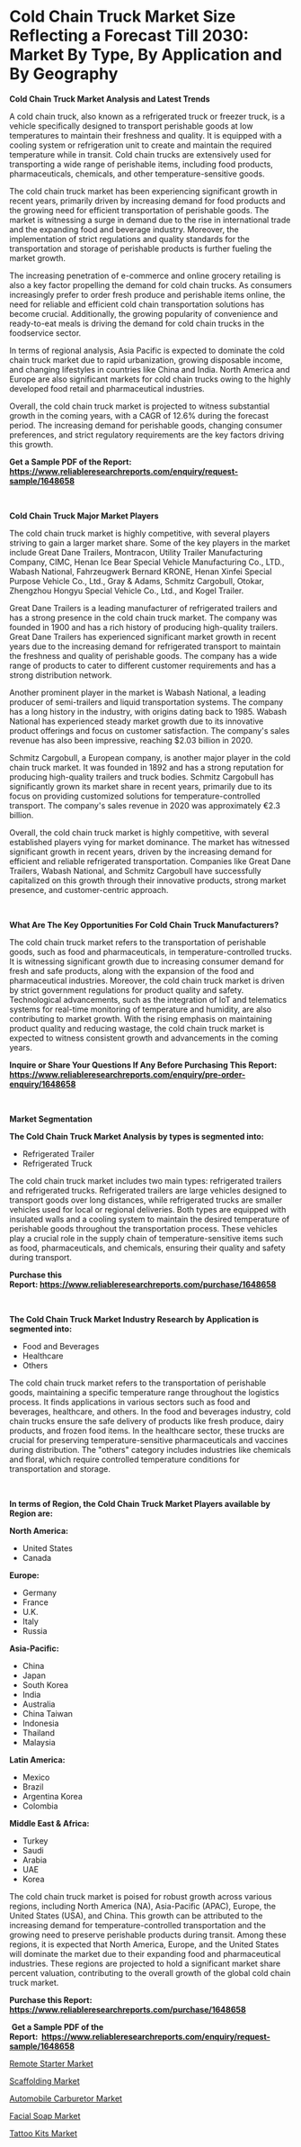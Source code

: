 <p><h1>Cold Chain Truck Market Size Reflecting a Forecast Till 2030: Market By Type, By Application and By Geography</h1></p><p><strong>Cold Chain Truck Market Analysis and Latest Trends</strong></p>
<p><p>A cold chain truck, also known as a refrigerated truck or freezer truck, is a vehicle specifically designed to transport perishable goods at low temperatures to maintain their freshness and quality. It is equipped with a cooling system or refrigeration unit to create and maintain the required temperature while in transit. Cold chain trucks are extensively used for transporting a wide range of perishable items, including food products, pharmaceuticals, chemicals, and other temperature-sensitive goods.</p><p>The cold chain truck market has been experiencing significant growth in recent years, primarily driven by increasing demand for food products and the growing need for efficient transportation of perishable goods. The market is witnessing a surge in demand due to the rise in international trade and the expanding food and beverage industry. Moreover, the implementation of strict regulations and quality standards for the transportation and storage of perishable products is further fueling the market growth.</p><p>The increasing penetration of e-commerce and online grocery retailing is also a key factor propelling the demand for cold chain trucks. As consumers increasingly prefer to order fresh produce and perishable items online, the need for reliable and efficient cold chain transportation solutions has become crucial. Additionally, the growing popularity of convenience and ready-to-eat meals is driving the demand for cold chain trucks in the foodservice sector.</p><p>In terms of regional analysis, Asia Pacific is expected to dominate the cold chain truck market due to rapid urbanization, growing disposable income, and changing lifestyles in countries like China and India. North America and Europe are also significant markets for cold chain trucks owing to the highly developed food retail and pharmaceutical industries.</p><p>Overall, the cold chain truck market is projected to witness substantial growth in the coming years, with a CAGR of 12.6% during the forecast period. The increasing demand for perishable goods, changing consumer preferences, and strict regulatory requirements are the key factors driving this growth.</p></p>
<p><strong>Get a Sample PDF of the Report:&nbsp; <a href="https://www.reliableresearchreports.com/enquiry/request-sample/1648658">https://www.reliableresearchreports.com/enquiry/request-sample/1648658</a></strong></p>
<p>&nbsp;</p>
<p><strong>Cold Chain Truck Major Market Players</strong></p>
<p><p>The cold chain truck market is highly competitive, with several players striving to gain a larger market share. Some of the key players in the market include Great Dane Trailers, Montracon, Utility Trailer Manufacturing Company, CIMC, Henan Ice Bear Special Vehicle Manufacturing Co., LTD., Wabash National, Fahrzeugwerk Bernard KRONE, Henan Xinfei Special Purpose Vehicle Co., Ltd., Gray & Adams, Schmitz Cargobull, Otokar, Zhengzhou Hongyu Special Vehicle Co., Ltd., and Kogel Trailer.</p><p>Great Dane Trailers is a leading manufacturer of refrigerated trailers and has a strong presence in the cold chain truck market. The company was founded in 1900 and has a rich history of producing high-quality trailers. Great Dane Trailers has experienced significant market growth in recent years due to the increasing demand for refrigerated transport to maintain the freshness and quality of perishable goods. The company has a wide range of products to cater to different customer requirements and has a strong distribution network.</p><p>Another prominent player in the market is Wabash National, a leading producer of semi-trailers and liquid transportation systems. The company has a long history in the industry, with origins dating back to 1985. Wabash National has experienced steady market growth due to its innovative product offerings and focus on customer satisfaction. The company's sales revenue has also been impressive, reaching $2.03 billion in 2020.</p><p>Schmitz Cargobull, a European company, is another major player in the cold chain truck market. It was founded in 1892 and has a strong reputation for producing high-quality trailers and truck bodies. Schmitz Cargobull has significantly grown its market share in recent years, primarily due to its focus on providing customized solutions for temperature-controlled transport. The company's sales revenue in 2020 was approximately €2.3 billion.</p><p>Overall, the cold chain truck market is highly competitive, with several established players vying for market dominance. The market has witnessed significant growth in recent years, driven by the increasing demand for efficient and reliable refrigerated transportation. Companies like Great Dane Trailers, Wabash National, and Schmitz Cargobull have successfully capitalized on this growth through their innovative products, strong market presence, and customer-centric approach.</p></p>
<p>&nbsp;</p>
<p><strong>What Are The Key Opportunities For Cold Chain Truck Manufacturers?</strong></p>
<p><p>The cold chain truck market refers to the transportation of perishable goods, such as food and pharmaceuticals, in temperature-controlled trucks. It is witnessing significant growth due to increasing consumer demand for fresh and safe products, along with the expansion of the food and pharmaceutical industries. Moreover, the cold chain truck market is driven by strict government regulations for product quality and safety. Technological advancements, such as the integration of IoT and telematics systems for real-time monitoring of temperature and humidity, are also contributing to market growth. With the rising emphasis on maintaining product quality and reducing wastage, the cold chain truck market is expected to witness consistent growth and advancements in the coming years.</p></p>
<p><strong>Inquire or Share Your Questions If Any Before Purchasing This Report: <a href="https://www.reliableresearchreports.com/enquiry/pre-order-enquiry/1648658">https://www.reliableresearchreports.com/enquiry/pre-order-enquiry/1648658</a></strong></p>
<p>&nbsp;</p>
<p><strong>Market Segmentation</strong></p>
<p><strong>The Cold Chain Truck Market Analysis by types is segmented into:</strong></p>
<p><ul><li>Refrigerated Trailer</li><li>Refrigerated Truck</li></ul></p>
<p><p>The cold chain truck market includes two main types: refrigerated trailers and refrigerated trucks. Refrigerated trailers are large vehicles designed to transport goods over long distances, while refrigerated trucks are smaller vehicles used for local or regional deliveries. Both types are equipped with insulated walls and a cooling system to maintain the desired temperature of perishable goods throughout the transportation process. These vehicles play a crucial role in the supply chain of temperature-sensitive items such as food, pharmaceuticals, and chemicals, ensuring their quality and safety during transport.</p></p>
<p><strong>Purchase this Report:&nbsp;<a href="https://www.reliableresearchreports.com/purchase/1648658">https://www.reliableresearchreports.com/purchase/1648658</a></strong></p>
<p>&nbsp;</p>
<p><strong>The Cold Chain Truck Market Industry Research by Application is segmented into:</strong></p>
<p><ul><li>Food and Beverages</li><li>Healthcare</li><li>Others</li></ul></p>
<p><p>The cold chain truck market refers to the transportation of perishable goods, maintaining a specific temperature range throughout the logistics process. It finds applications in various sectors such as food and beverages, healthcare, and others. In the food and beverages industry, cold chain trucks ensure the safe delivery of products like fresh produce, dairy products, and frozen food items. In the healthcare sector, these trucks are crucial for preserving temperature-sensitive pharmaceuticals and vaccines during distribution. The "others" category includes industries like chemicals and floral, which require controlled temperature conditions for transportation and storage.</p></p>
<p>&nbsp;</p>
<p><strong>In terms of Region, the Cold Chain Truck Market Players available by Region are:</strong></p>
<p>
    <p> <strong> North America: </strong>
        <ul>
            <li>United States</li>
            <li>Canada</li>
        </ul>
        </p> 
    <p> <strong> Europe: </strong>
        <ul>
            <li>Germany</li>
            <li>France</li>
            <li>U.K.</li>
            <li>Italy</li>
            <li>Russia</li>
        </ul>
        </p> 
    <p> <strong> Asia-Pacific: </strong>
        <ul>
            <li>China</li>
            <li>Japan</li>
            <li>South Korea</li>
            <li>India</li>
            <li>Australia</li>
            <li>China Taiwan</li>
            <li>Indonesia</li>
            <li>Thailand</li>
            <li>Malaysia</li>
        </ul>
        </p> 
    <p> <strong> Latin America: </strong>
        <ul>
            <li>Mexico</li>
            <li>Brazil</li>
            <li>Argentina Korea</li>
            <li>Colombia</li>
        </ul>
        </p> 
    <p> <strong> Middle East & Africa: </strong>
        <ul>
            <li>Turkey</li>
            <li>Saudi</li>
            <li>Arabia</li>
            <li>UAE</li>
            <li>Korea</li>
        </ul>
    </p>
    </p>
<p><p>The cold chain truck market is poised for robust growth across various regions, including North America (NA), Asia-Pacific (APAC), Europe, the United States (USA), and China. This growth can be attributed to the increasing demand for temperature-controlled transportation and the growing need to preserve perishable products during transit. Among these regions, it is expected that North America, Europe, and the United States will dominate the market due to their expanding food and pharmaceutical industries. These regions are projected to hold a significant market share percent valuation, contributing to the overall growth of the global cold chain truck market.</p></p>
<p><strong>Purchase this Report: <a href="https://www.reliableresearchreports.com/purchase/1648658">https://www.reliableresearchreports.com/purchase/1648658</a></strong></p>
<p>&nbsp;<strong>Get a Sample PDF of the Report:&nbsp;&nbsp;<a href="https://www.reliableresearchreports.com/enquiry/request-sample/1648658">https://www.reliableresearchreports.com/enquiry/request-sample/1648658</a></strong></p>
<p><strong></strong></p>
<p><p><a href="https://github.com/gdfhhhj/Market-Research-Report-List-1/blob/main/remote-starter-market.md">Remote Starter Market</a></p><p><a href="https://www.linkedin.com/pulse/scaffolding-market-research-report-provides-thorough-industry-fz0ke/">Scaffolding Market</a></p><p><a href="https://www.linkedin.com/pulse/automobile-carburetor-market-size-2023-2030-global-industrial-1qcfe/">Automobile Carburetor Market</a></p><p><a href="https://medium.com/@jeffrystehr/facial-soap-market-furnishes-information-on-market-share-market-trends-and-market-growth-ccc15f8f6853">Facial Soap Market</a></p><p><a href="https://medium.com/@odellernser/tattoo-kits-market-analysis-and-sze-forecasted-for-period-from-2023-to-2030-21f64926487b">Tattoo Kits Market</a></p></p>